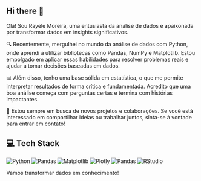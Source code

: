 ## Hi there 👋

Olá! Sou Rayele Moreira, uma entusiasta da análise de dados e apaixonada por transformar dados em insights significativos. 

🔍 Recentemente, mergulhei no mundo da análise de dados com Python, onde aprendi a utilizar bibliotecas como Pandas, NumPy e Matplotlib. Estou empolgado em aplicar essas habilidades para resolver problemas reais e ajudar a tomar decisões baseadas em dados.

📊 Além disso, tenho uma base sólida em estatística, o que me permite interpretar resultados de forma crítica e fundamentada. Acredito que uma boa análise começa com perguntas certas e termina com histórias impactantes.

🚀 Estou sempre em busca de novos projetos e colaborações. Se você está interessado em compartilhar ideias ou trabalhar juntos, sinta-se à vontade para entrar em contato!

## 💻 Tech Stack

![Python](https://img.shields.io/badge/python-3670A0?style=for-the-badge&logo=python&logoColor=ffdd54)
![Pandas](https://img.shields.io/badge/pandas-%23150458.svg?style=for-the-badge&logo=pandas&logoColor=white)
![Matplotlib](https://img.shields.io/badge/Matplotlib-%23ffffff.svg?style=for-the-badge&logo=Matplotlib&logoColor=black)
![Plotly](https://img.shields.io/badge/Plotly-%233F4F75.svg?style=for-the-badge&logo=plotly&logoColor=white)
![Pandas](https://img.shields.io/badge/pandas-%23150458.svg?style=for-the-badge&logo=pandas&logoColor=white)
![RStudio](https://img.shields.io/badge/RStudio-4285F4?style=for-the-badge&logo=rstudio&logoColor=white)


Vamos transformar dados em conhecimento!

